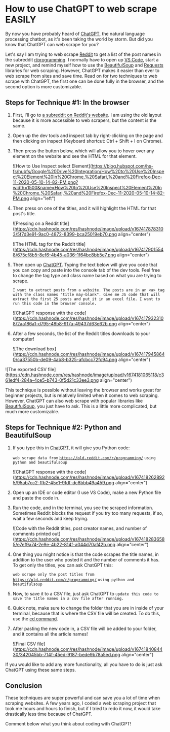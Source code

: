 # How to use ChatGPT to web scrape EASILY

By now you have probably heard of [ChatGPT](https://chat.openai.com/chat/), the natural language processing chatbot, as it's been taking the world by storm. But did you know that ChatGPT can web scrape for you?

Let's say I am trying to web scrape [Reddit](https://old.reddit.com/r/programming/) to get a list of the post names in the subreddit [r/programming](https://www.reddit.com/r/programming/). I normally have to open up [VS Code](https://code.visualstudio.com/), start a new project, and remind myself how to use the [BeautifulSoup](https://beautiful-soup-4.readthedocs.io/en/latest/#) and [Requests](https://requests.readthedocs.io/en/latest/) libraries for web scraping. However, ChatGPT makes it easier than ever to web scrape from sites and save time. Read on for two techniques to web scrape with ChatGPT, the first one can be done fully in the browser, and the second option is more customizable.

## Steps for Technique #1: In the browser

1. First, I'll go to [a subreddit on Reddit's website](https://old.reddit.com/r/programming/). I am using the old layout because it is more accessible to web scrapers, but the content is the same.
    
2. Open up the dev tools and inspect tab by right-clicking on the page and then clicking on inspect (Keyboard shortcut: Ctrl + Shift + I on Chrome).
    
3. Then press the button below, which will allow you to hover over any element on the website and see the HTML for that element.
    
    ![How to Use Inspect select Element](https://blog.hubspot.com/hs-fs/hubfs/Google%20Drive%20Integration/How%20to%20Use%20Inspect%20Element%20In%20Chrome,%20Safari,%20and%20Firefox-Dec-11-2020-05-10-14-82-PM.png?width=1500&name=How%20to%20Use%20Inspect%20Element%20In%20Chrome,%20Safari,%20and%20Firefox-Dec-11-2020-05-10-14-82-PM.png align="left")
    
4. Then press on one of the titles, and it will highlight the HTML for that post's title.
    
    ![Pressing on a Reddit title](https://cdn.hashnode.com/res/hashnode/image/upload/v1674178783103/5f7d3e91-9ac0-4872-8399-bca25019eb70.png align="center")
    
    ![The HTML tag for the Reddit title](https://cdn.hashnode.com/res/hashnode/image/upload/v1674179015548/675cf8b5-8ef6-4b45-a036-1f64bc8bb5e7.png align="center")
    
5. Then open up [ChatGPT](https://chat.openai.com/chat/). Typing the text below will give you code that you can copy and paste into the console tab of the dev tools. Feel free to change the tag type and class name based on what you are trying to scrape.
    
    `I want to extract posts from a website. The posts are in an <a> tag with the class names "title may-blank". Give me JS code that will extract the first 25 posts and put it in an excel file. I want to run this code in the browser console.`
    
    ![ChatGPT response with the code](https://cdn.hashnode.com/res/hashnode/image/upload/v1674179323108/2aa186a1-d795-48b8-917a-49437d63e62b.png align="center")
    
6. After a few seconds, the list of the Reddit titles downloads to your computer!
    
    ![The download box](https://cdn.hashnode.com/res/hashnode/image/upload/v1674179458640/ca37550b-de09-4ab8-b325-afcbcc72fc94.png align="center")
    

![The exported CSV file](https://cdn.hashnode.com/res/hashnode/image/upload/v1674181065118/c361edf4-284a-4ce5-b743-0f5d21c33ee3.png align="center")

This technique is possible without leaving the browser and works great for beginner projects, but is relatively limited when it comes to web scraping. However, ChatGPT can also web scrape with popular libraries like [BeautifulSoup](https://beautiful-soup-4.readthedocs.io/en/latest/#), you just have to ask. This is a little more complicated, but much more customizable.

## Steps for Technique #2: Python and BeautifulSoup

1. If you type this in [ChatGPT](https://chat.openai.com/chat/), it will give you Python code:
    
    `web scrape data from` [`https://old.reddit.com/r/programming/`](https://old.reddit.com/r/programming/) `using python and beautifulsoup`
    
    ![ChatGPT response with the code](https://cdn.hashnode.com/res/hashnode/image/upload/v1674182628925/95ab7cc2-ffb2-45e1-9fdf-dc8bbb49a459.png align="center")
    
2. Open up an IDE or code editor (I use VS Code), make a new Python file and paste the code in.
    
3. Run the code, and in the terminal, you see the scraped information. Sometimes Reddit blocks the request if you try too many requests, if so, wait a few seconds and keep trying.
    
    ![Code with the Reddit titles, post creator names, and number of comments printed out](https://cdn.hashnode.com/res/hashnode/image/upload/v1674182836585/e7ef9a74-2e9e-4b22-814f-a044d70af42b.png align="center")
    
4. One thing you might notice is that the code scrapes the title names, in addition to the user who posted it and the number of comments it has. To get only the titles, you can ask ChatGPT this:
    
    `web scrape only the post titles from` [`https://old.reddit.com/r/programming/`](https://old.reddit.com/r/programming/) `using python and beautifulsoup`
    
5. Now, to save it to a CSV file, just ask ChatGPT to `update this code to save the title names in a csv file after running.`
    
6. Quick note, make sure to change the folder that you are in inside of your terminal, because that is where the CSV file will be created. To do this, use the [cd command](https://www.howtogeek.com/666127/how-to-use-the-cd-command-on-linux/).
    
7. After pasting the new code in, a CSV file will be added to your folder, and it contains all the article names!
    
    ![Final CSV file](https://cdn.hashnode.com/res/hashnode/image/upload/v1674184084430/342045bb-714f-45ed-9187-bede9b78a5ed.png align="center")
    

If you would like to add any more functionality, all you have to do is just ask ChatGPT using these same steps.

## Conclusion

These techniques are super powerful and can save you a lot of time when scraping websites. A few years ago, I coded a web scraping project that took me hours and hours to finish, but if I tried to redo it now, it would take drastically less time because of ChatGPT.

Comment below what you think about coding with ChatGPT!